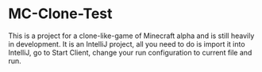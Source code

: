 # MC-Clone-Test
This is a project for a clone-like-game of Minecraft alpha and is still heavily in development. It is an IntelliJ project, all you need to do is import it into IntelliJ, go to Start Client, change your run configuration to current file and run.
